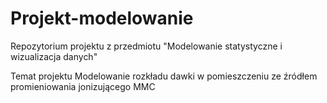# Projekt-modelowanie
Repozytorium projektu z przedmiotu "Modelowanie statystyczne i wizualizacja danych"

Temat projektu Modelowanie rozkładu dawki w pomieszczeniu ze źródłem promieniowania jonizującego MMC
